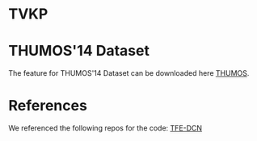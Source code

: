 # TVKP

# THUMOS'14 Dataset
The feature for THUMOS'14 Dataset can be downloaded here [THUMOS]([https://github.com/jianxiong-zhou/TFE-DCN](https://drive.google.com/file/d/1YLmbv_6bd696iN_5UdknP_gadNTytbSM/view)).

# References
We referenced the following repos for the code: [TFE-DCN](https://github.com/jianxiong-zhou/TFE-DCN)
